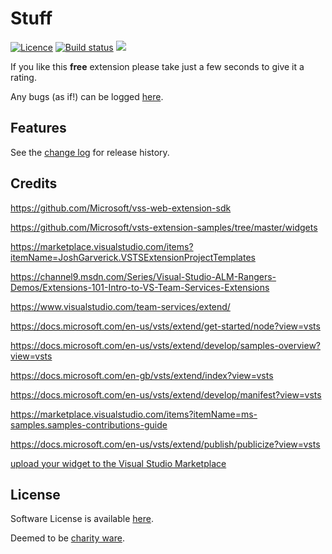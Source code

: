 [AppVeyorProjectUrl]: https://ci.appveyor.com/project/GregTrevellick/vsixfootie
[AppVeyorProjectBuildStatusBadgeSvg]: https://ci.appveyor.com/api/projects/status/i7kxey89fewvjkac?svg=true
[VersionNumberBadgeURL]: https://vsmarketplacebadge.apphb.com/version/GregTrevellick.VsixFootie.svg

# Stuff

[![Licence](https://img.shields.io/github/license/gittools/gitlink.svg)](/LICENSE.txt)
[![Build status][AppVeyorProjectBuildStatusBadgeSvg]][AppVeyorProjectUrl]
[![][VersionNumberBadgeURL]][VSMarketplaceUrl]

<!--VSMM readme start-->

[GitHubRepoURL]: https://github.com/GregTrevellick/VsixFootie
[GitHubRepoIssuesURL]: https://github.com/GregTrevellick/VsixFootie/issues
[GitHubRepoPullRequestsURL]: https://github.com/GregTrevellick/VsixFootie/pulls
[VisualStudioURL]: https://www.visualstudio.com/
[VSMarketplaceUrl]: https://marketplace.visualstudio.com/search?term=trevellick&target=VS&sortBy=Relevance
[CharityWareURL]: https://github.com/GregTrevellick/MiscellaneousArtefacts/wiki/Charity-Ware
[WhyURL]: https://github.com/GregTrevellick/MiscellaneousArtefacts/wiki/Why


If you like this **free** extension please take just a few seconds to give it a rating.

Any bugs (as if!) can be logged [here][GitHubRepoIssuesURL].

## Features

See the [change log](CHANGELOG.md) for release history.

## Credits

https://github.com/Microsoft/vss-web-extension-sdk

https://github.com/Microsoft/vsts-extension-samples/tree/master/widgets

https://marketplace.visualstudio.com/items?itemName=JoshGarverick.VSTSExtensionProjectTemplates

https://channel9.msdn.com/Series/Visual-Studio-ALM-Rangers-Demos/Extensions-101-Intro-to-VS-Team-Services-Extensions

https://www.visualstudio.com/team-services/extend/

https://docs.microsoft.com/en-us/vsts/extend/get-started/node?view=vsts

https://docs.microsoft.com/en-us/vsts/extend/develop/samples-overview?view=vsts

https://docs.microsoft.com/en-gb/vsts/extend/index?view=vsts

https://docs.microsoft.com/en-us/vsts/extend/develop/manifest?view=vsts

https://marketplace.visualstudio.com/items?itemName=ms-samples.samples-contributions-guide

https://docs.microsoft.com/en-us/vsts/extend/publish/publicize?view=vsts

[upload your widget to the Visual Studio Marketplace](https://docs.microsoft.com/en-us/vsts/extend/publish/overview?view=vsts)



## License

Software License is available [here](/LICENSE.txt).

Deemed to be [charity ware][CharityWareURL].